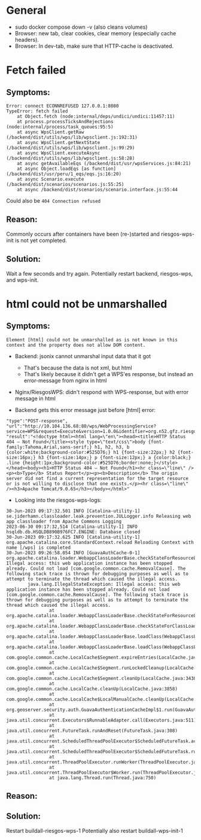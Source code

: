 # General

- sudo docker compose down -v (also cleans volumes)
- Browser: new tab, clear cookies, clear memory (especially cache headers).
- Browser: In dev-tab, make sure that HTTP-cache is deactivated.



# Fetch failed


## Symptoms:
```
Error: connect ECONNREFUSED 127.0.0.1:8080
TypeError: fetch failed
    at Object.fetch (node:internal/deps/undici/undici:11457:11)
    at process.processTicksAndRejections (node:internal/process/task_queues:95:5)
    at async WpsClient.getRaw (/backend/dist/utils/wps/lib/wpsclient.js:192:31)
    at async WpsClient.getNextState (/backend/dist/utils/wps/lib/wpsclient.js:99:29)
    at async WpsClient.executeAsync (/backend/dist/utils/wps/lib/wpsclient.js:58:28)
    at async getAvailableEqs (/backend/dist/usr/wpsServices.js:84:21)
    at async Object.loadEqs [as function] (/backend/dist/usr/peru/1_eqs/eqs.js:16:20)
    at async Scenario.execute (/backend/dist/scenarios/scenarios.js:55:25)
    at async /backend/dist/scenarios/scenario.interface.js:55:44
```

Could also be `404 Connection refused`

## Reason:
Commonly occurs after containers have been (re-)started and riesgos-wps-init is not yet completed.

## Solution:
Wait a few seconds and try again.
Potentially restart backend, riesgos-wps, and wps-init.



# html could not be unmarshalled

## Symptoms:

```
Element [html] could not be unmarshalled as is not known in this context and the property does not allow DOM content. 
```

- Backend: jsonix cannot unmarshal input data that it got
    - That's because the data is not xml, but html
    - That's likely because it didn't get a WPS'es response, but instead an error-message from nginx in html
- Nginx/RiesgosWPS: didn't respond with WPS-response, but with error message in html

- Backend gets this error message just before [html] error:
```
"type":"POST-response",
"url":"http://10.104.136.68:80/wps/WebProcessingService?service=WPS&request=Execute&version=1.0.0&identifier=org.n52.gfz.riesgos.algorithm.impl.AssetmasterProcess",
"result":"<!doctype html><html lang=\"en\"><head><title>HTTP Status 404 – Not Found</title><style type=\"text/css\">body {font-family:Tahoma,Arial,sans-serif;} h1, h2, h3, b {color:white;background-color:#525D76;} h1 {font-size:22px;} h2 {font-size:16px;} h3 {font-size:14px;} p {font-size:12px;} a {color:black;} .line {height:1px;background-color:#525D76;border:none;}</style></head><body><h1>HTTP Status 404 – Not Found</h1><hr class=\"line\" /><p><b>Type</b> Status Report</p><p><b>Description</b> The origin server did not find a current representation for the target resource or is not willing to disclose that one exists.</p><hr class=\"line\" /><h3>Apache Tomcat/9.0.65</h3></body></html>"
```

- Looking into the riesgos-wps-logs:
```
30-Jun-2023 09:17:32.501 INFO [Catalina-utility-1] se.jiderhamn.classloader.leak.prevention.JULLogger.info Releasing web app classloader from Apache Commons Logging
2023-06-30 09:17:32,514 [Catalina-utility-1] INFO  hsqldb.db.HSQLDB890B976FC7.ENGINE: Database closed
30-Jun-2023 09:17:32.625 INFO [Catalina-utility-1] org.apache.catalina.core.StandardContext.reload Reloading Context with name [/wps] is completed
30-Jun-2023 09:26:58.054 INFO [GuavaAuthCache-0-1] org.apache.catalina.loader.WebappClassLoaderBase.checkStateForResourceLoading Illegal access: this web application instance has been stopped already. Could not load [com.google.common.cache.RemovalCause]. The following stack trace is thrown for debugging purposes as well as to attempt to terminate the thread which caused the illegal access.
        java.lang.IllegalStateException: Illegal access: this web application instance has been stopped already. Could not load [com.google.common.cache.RemovalCause]. The following stack trace is thrown for debugging purposes as well as to attempt to terminate the thread which caused the illegal access.
                at org.apache.catalina.loader.WebappClassLoaderBase.checkStateForResourceLoading(WebappClassLoaderBase.java:1432)
                at org.apache.catalina.loader.WebappClassLoaderBase.checkStateForClassLoading(WebappClassLoaderBase.java:1420)
                at org.apache.catalina.loader.WebappClassLoaderBase.loadClass(WebappClassLoaderBase.java:1259)
                at org.apache.catalina.loader.WebappClassLoaderBase.loadClass(WebappClassLoaderBase.java:1220)
                at com.google.common.cache.LocalCache$Segment.expireEntries(LocalCache.java:2622)
                at com.google.common.cache.LocalCache$Segment.runLockedCleanup(LocalCache.java:3446)
                at com.google.common.cache.LocalCache$Segment.cleanUp(LocalCache.java:3438)
                at com.google.common.cache.LocalCache.cleanUp(LocalCache.java:3858)
                at com.google.common.cache.LocalCache$LocalManualCache.cleanUp(LocalCache.java:4797)
                at org.geoserver.security.auth.GuavaAuthenticationCacheImpl$1.run(GuavaAuthenticationCacheImpl.java:65)
                at java.util.concurrent.Executors$RunnableAdapter.call(Executors.java:511)
                at java.util.concurrent.FutureTask.runAndReset(FutureTask.java:308)
                at java.util.concurrent.ScheduledThreadPoolExecutor$ScheduledFutureTask.access$301(ScheduledThreadPoolExecutor.java:180)
                at java.util.concurrent.ScheduledThreadPoolExecutor$ScheduledFutureTask.run(ScheduledThreadPoolExecutor.java:294)
                at java.util.concurrent.ThreadPoolExecutor.runWorker(ThreadPoolExecutor.java:1149)
                at java.util.concurrent.ThreadPoolExecutor$Worker.run(ThreadPoolExecutor.java:624)
                at java.lang.Thread.run(Thread.java:750)
```


## Reason: 


## Solution: 
Restart buildall-riesgos-wps-1
Potentially also restart buildall-wps-init-1


# 